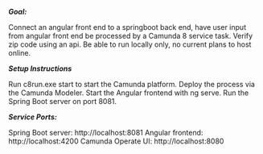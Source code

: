 ***Goal:***

Connect an angular front end to a springboot back end, have user input from angular front end be processed by a Camunda 8 service task.
Verify zip code using an api.
Be able to run locally only, no current plans to host online.

***Setup Instructions***

Run c8run.exe start to start the Camunda platform.
Deploy the process via the Camunda Modeler.
Start the Angular frontend with ng serve.
Run the Spring Boot server on port 8081.

***Service Ports:***

Spring Boot server: http://localhost:8081
Angular frontend: http://localhost:4200
Camunda Operate UI: http://localhost:8080
